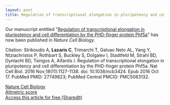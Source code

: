 ```yaml
---
layout: post
title: Regulation of transcriptional elongation in pluripotency and cell differentiation by the PHD-finger protein Phf5a
---
```


Our manuscript entitled "[Regulation of transcriptional elongation in pluripotency and cell 
differentiation by the PHD-finger protein Phf5a](https://www.ncbi.nlm.nih.gov/pubmed/27749823)" has now been published in _Nature Cell Biology_.  

Citation: Strikoudis A, **Lazaris C**, Trimarchi T, Galvao Neto AL, Yang Y, Ntziachristos P,
Rothbart S, Buckley S, Dolgalev I, Stadtfeld M, Strahl BD, Dynlacht BD, Tsirigos 
A, Aifantis I. Regulation of transcriptional elongation in pluripotency and cell 
differentiation by the PHD-finger protein Phf5a. Nat Cell Biol. 2016
Nov;18(11):1127-1138. doi: 10.1038/ncb3424. Epub 2016 Oct 17. PubMed PMID:
27749823; PubMed Central PMCID: PMC5083132.

[Nature Cell Biology](https://www.nature.com/articles/ncb3424)  
[Altmetric score](https://www.altmetric.com/details/12685263)  
[Access this article for free (SharedIt)](https://rdcu.be/3bM3)  
